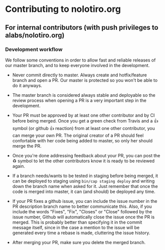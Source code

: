 # Contributing to nolotiro.org

## For internal contributors (with push privileges to alabs/nolotiro.org)

### Development workflow

We follow some conventions in order to allow fast and reliable releases of our
master branch, and to keep everyone involved in the development.

- Never commit directly to master. Always create and hotfix/feature branch and
  open a PR. Our master is protected so you won't be able to do it anyways.

- The master branch is considered always stable and deployable so the review
  process when opening a PR is a very important step in the development.

- Your PR must be approved by at least one other contributor and by CI before
  being merged. Once you get a green check from Travis and a :+1: symbol (or
  github :+1: reaction) from at least one other contributor, you can merge your
  own PR. The original creator of a PR should feel confortable with her code
  being added to master, so only her should merge the PR.

- Once you're done addressing feedback about your PR, you can post the :recycle:
  symbol to let the other contributors know it is ready to be reviewed again.

- If a branch needs/wants to be tested in staging before being merged, it can be
  deployed to staging using `bin/cap staging deploy` and writing down the
  branch name when asked for it. Just remember that once the code is merged into
  master, it can (and should) be deployed any time.

- If your PR fixes a github issue, you can include the issue number in the PR
  description branch name to better communicate this. Also, if you include the
  words "Fixes", "Fix", "Closes" or "Close" followed by the issue number, Github
  will automatically close the issue once the PR is merged. This is probably
  better than specifying it in the commit message itself, since in the case a
  mention to the issue will be generated every time a rebase is made, cluttering
  the issue history.

- After merging your PR, make sure you delete the merged branch.
